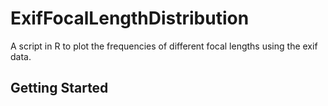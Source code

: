 # ExifFocalLengthDistribution
A script in R to plot the frequencies of different focal lengths using the exif data.
## Getting Started
